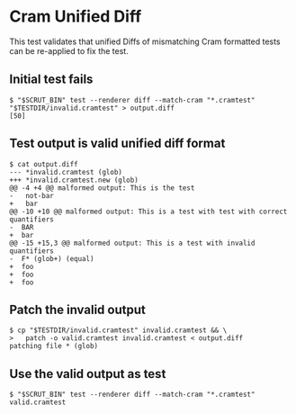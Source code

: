 # Cram Unified Diff

This test validates that unified Diffs of mismatching Cram formatted tests can be re-applied to fix the test.

## Initial test fails

```scrut
$ "$SCRUT_BIN" test --renderer diff --match-cram "*.cramtest" "$TESTDIR/invalid.cramtest" > output.diff
[50]
```

## Test output is valid unified diff format

```scrut
$ cat output.diff
--- *invalid.cramtest (glob)
+++ *invalid.cramtest.new (glob)
@@ -4 +4 @@ malformed output: This is the test
-   not-bar
+   bar
@@ -10 +10 @@ malformed output: This is a test with test with correct quantifiers
-  BAR
+  bar
@@ -15 +15,3 @@ malformed output: This is a test with invalid quantifiers
-  F* (glob+) (equal)
+  foo
+  foo
+  foo
```

## Patch the invalid output

```scrut
$ cp "$TESTDIR/invalid.cramtest" invalid.cramtest && \
>   patch -o valid.cramtest invalid.cramtest < output.diff
patching file * (glob)
```

## Use the valid output as test

```scrut
$ "$SCRUT_BIN" test --renderer diff --match-cram "*.cramtest" valid.cramtest
```
